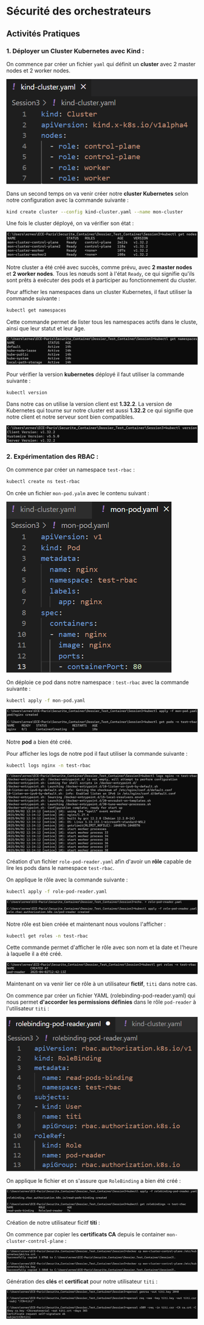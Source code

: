  
# Sécurité des orchestrateurs

## Activités Pratiques

### 1. Déployer un Cluster Kubernetes avec Kind : 

On commence par créer un fichier `yaml` qui définit un **cluster** avec 2 master nodes et 2 worker nodes.

![Contenu du fichier Yalm qui définit un cluster](screen/Session3/Kind-cluster-fichier-yaml.png)

Dans un second temps on va venir créer notre **cluster Kubernetes** selon notre configuration avec la commande suivante : 

```bash
kind create cluster --config kind-cluster.yaml --name mon-cluster
```

Une fois le cluster déployé, on va vérifier son état : 

![Affichage dans le terminal de l'état de (mon-cluster)](screen/Session3/Etat-cluster.png)

Notre cluster a été créé avec succès, comme prévu, avec **2 master nodes** et **2 worker nodes**. Tous les nœuds sont à l'état `Ready`, ce qui signifie qu'ils sont prêts à exécuter des pods et à participer au fonctionnement du cluster.

Pour afficher les namespaces dans un cluster Kubernetes, il faut utiliser la commande suivante :  

```bash
kubectl get namespaces
```

Cette commande permet de lister tous les namespaces actifs dans le cluste, ainsi que leur statut et leur âge.

![Utilisation de la commande pour afficher les namespaces](screen/Session3/affichage-namespace.png)

Pour vérifier la version **kubernetes** déployé il faut utiliser la commande suivante : 

```bash
kubectl version
```

Dans notre cas on utilise la version client est **1.32.2**.
La version de Kubernetes qui tourne sur notre cluster est aussi **1.32.2** ce qui signifie que notre client et notre serveur sont bien compatibles.

![Affichage de la version kubernetes](screen/Session3/version-kubernetes.png)


### 2. Expérimentation des RBAC : 

On commence par créer un namespace `test-rbac` : 

```bash
kubectl create ns test-rbac
```

On crée un fichier `mon-pod.yalm` avec le contenu suivant : 

![Contenu du fichier mon-pod.yalm](screen/Session3/fichier-mon-pod-yaml.png)

On déploie ce pod dans notre namespace : `test-rbac` avec la commande suivante : 

```bash
kubectl apply -f mon-pod.yaml
```

![Création du pod au sein de notre namespace : test-rbac](screen/Session3/Creation-pod-dans-test-rbac-namespace.png)

Notre **pod** a bien été créé.

Pour afficher les logs de notre pod il faut utiliser la commande suivante : 

```bash
kubectl logs nginx -n test-rbac
```

![Affichage des logs de notre pod](screen/Session3/logs-pods.png)

Création d'un fichier `role-pod-reader.yaml` afin d'avoir un **rôle** capable de lire les pods dans le namespace `test-rbac`. 

On applique le rôle avec la commande suivante : 

```bash
kubectl apply -f role-pod-reader.yaml
```

![Image du déploiement de notre role pour lire les pods](screen/Session3/Deploiement-role-lire-pod.png)

Notre rôle est bien créée et maintenant nous voulons l'afficher : 

```bash
kubectl get roles -n test-rbac
```
Cette commande permet d'afficher le rôle avec son nom et la date et l'heure à laquelle il a été créé.

![Affichage du rôle dans notre terminal](screen/Session3/affichage-role.png)

Maintenant on va venir lier ce rôle à un utilisateur **fictif**, `titi` dans notre cas. 

On commence par créer un fichier YAML (rolebinding-pod-reader.yaml) qui nous permet **d'accorder les permissions définies** dans le rôle `pod-reader` à l'utilisateur `titi` : 


![Contenu du fichier rolebinding-pod-reader.yalm](screen/Session3/fichier-yalm-rolebinding.png)

On applique le fichier et on s'assure que `RoleBinding` a bien été créé : 

![Image de l'application du fichier rolebinding-pod-reader.yalm et de la création de RoleBinding](screen/Session3/application-creation-RoleBinding.png)

Création de notre utilisateur ficitf **titi** : 

On commence par copier les **certificats CA** depuis le container `mon-cluster-control-plane` : 

![Image de la copie des CA](screen/Session3/Copie-CA.png)

Génération des **clés** et **certificat** pour notre utilisateur `titi` : 

![Image de génération clés et certificat pour utilisateur titi](screen/Session3/Generation-cle-certificat.png)